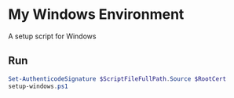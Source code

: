 # My Windows Environment

A setup script for Windows

## Run

```ps1
Set-AuthenticodeSignature $ScriptFileFullPath.Source $RootCert
setup-windows.ps1
```
